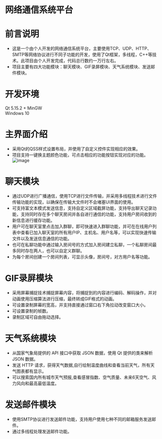 # 网络通信系统平台
# 前言说明
* 这是一个由个人开发的网络通信系统平台，主要使用TCP、UDP、HTTP、SMTP等网络协议进行不同子功能的开发，使用了Qt框架，多线程，C++等技术。此项目由个人开发完成，代码总行数约一万行左右。<br>
* 项目主要有四大功能模块：聊天模块、GIF录屏模块、天气系统模块、发送邮件模块。
# 开发环境
Qt 5.15.2 + MinGW<br> 
Windows 10
# 主界面介绍
* 采用Qt的QSS样式设置布局，并使用了自定义控件实现相应的效果。<br>
* 项目支持一键换主题颜色功能，可点击相应的功能按钮实现对应的功能。
![image](https://github.com/SjhTT/-/assets/147903319/e63780c2-816e-4c71-bb01-c6e8498d6095)
# 聊天模块
* 通过UDP进行广播通信，使用TCP进行文件传输，并采用多线程技术进行文件传输功能的实现，以确保在传输大文件时不会堵塞UI界面的使用。<br>
* 可支持富文本模式发送信息，支持自定义区域截屏功能，支持导出聊天记录功能，支持同时存在多个聊天房间并各自进行通信的功能，支持用户房间收到的新信息进行缓存功能。<br>
* 用户可在聊天室里点击加入群聊，即可快速进入群聊功能，并可在在线用户列表中查看已加入聊天室的所有用户IP、主机名、用户名等，可以实现快速传输文件以及发送信息通信的功能。<br>
* 也可在私聊功能中通过输入房间号的方式加入房间建立私聊，一个私聊房间最多同时存在两人，也可以自定义群聊。<br>
* 为每个房间创建一个房间列表，可显示头像，房间号，对方用户名等功能。
# GIF录屏模块
* 采用屏幕捕捉技术捕捉屏幕内容，将捕捉到的内容进行编码、解码操作，并对动画使用压缩算法进行压缩，最终转成GIF格式的动画。<br>
* 可设置录制屏幕的宽高，并支持直接通过窗口右下角拉动改变窗口大小。<br>
* 可设置录制的帧数。<br>
* 录制区域可自由拖动选择。
# 天气系统模块
* 从国家气象局提供的 API  接口中获取 JSON  数据，使用 Qt  提供的类来解析 JSON  数据。<br>
* 发送 HTTP  请求，获得天气数据,自行绘制温度曲线和查看当前天气，所有天气图表都有显示。<br>
* 可以搜索国内所有城市天气预报,查看感冒指数、空气质量、未来6天空气、风力风向和最高最低温度。<br>
# 发送邮件模块
* 使用SMTP协议进行发送邮件功能，支持用户使用七种不同的邮箱服务发送邮件。<br>
* 通过多线程处理发送邮件功能。




